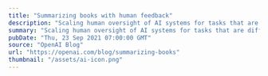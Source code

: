 ```yaml
---
title: "Summarizing books with human feedback"
description: "Scaling human oversight of AI systems for tasks that are difficult to evaluate."
summary: "Scaling human oversight of AI systems for tasks that are difficult to evaluate."
pubDate: "Thu, 23 Sep 2021 07:00:00 GMT"
source: "OpenAI Blog"
url: "https://openai.com/blog/summarizing-books"
thumbnail: "/assets/ai-icon.png"
---
```


